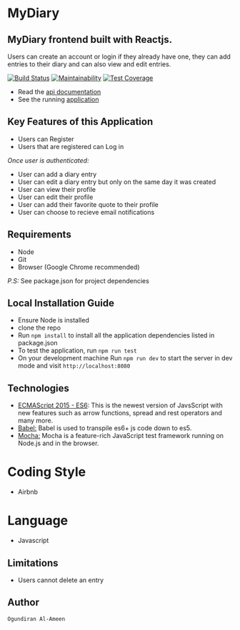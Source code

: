 # MyDiary

## MyDiary frontend built with Reactjs.
Users can create an account or login if they already have one, they can add entries to their diary and can also view and edit entries.

[![Build Status](https://travis-ci.org/Alameen688/mydiary-spa.svg?branch=staging)](https://travis-ci.org/Alameen688/mydiary-spa)
[![Maintainability](https://api.codeclimate.com/v1/badges/c2c8ae3137fd40b0709f/maintainability)](https://codeclimate.com/github/Alameen688/mydiary-spa/maintainability)
[![Test Coverage](https://api.codeclimate.com/v1/badges/c2c8ae3137fd40b0709f/test_coverage)](https://codeclimate.com/github/Alameen688/mydiary-spa/test_coverage)

+ Read the [api documentation](http://mydiaryoxygen.herokuapp.com/api-docs)
+ See the running [application](https://mydiary-spa.netlify.com/)

## Key Features of this Application
+ Users can Register
+ Users that are registered can Log in

*Once user is authenticated:*
+ User can add a diary entry
+ User can edit a diary entry but only on the same day it was created
+ User can view their profile
+ User can edit their profile
+ User can add their favorite quote to their profile
+ User can choose to recieve email notifications


## Requirements
+ Node 
+ Git 
+ Browser (Google Chrome recommended)

*P.S:* See package.json for project dependencies

## Local Installation Guide
* Ensure Node is installed
* clone the repo 
* Run `npm install` to install all the application dependencies listed in package.json
* To test the application, run `npm run test`
* On your development machine Run `npm run dev` to start the server in dev mode and visit `http://localhost:8080`

## Technologies
 * [ECMAScript 2015 - ES6](http://es6-features.org/): This is the newest version of JavsScript with new features such as arrow functions, spread and rest operators and many more.
 * [Babel:](https://babeljs.io/)  Babel is used to transpile es6+ js code down to es5.
 * [Mocha:](https://mochajs.org/) Mocha is a feature-rich JavaScript test framework running on Node.js and in the browser.

 # Coding Style
- Airbnb 

# Language
- Javascript


## Limitations
+ Users cannot delete an entry

## Author
    Ogundiran Al-Ameen
